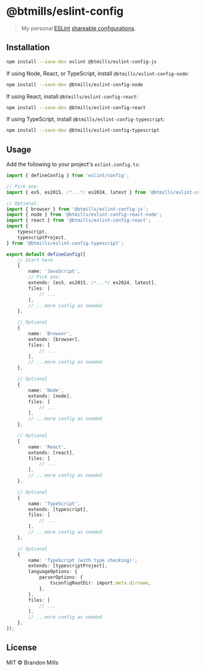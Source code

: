 # @btmills/eslint-config

> My personal [ESLint](http://eslint.org) [shareable configurations](http://eslint.org/docs/developer-guide/shareable-configs).

## Installation

```sh
npm install --save-dev eslint @btmills/eslint-config-js
```

If using Node, React, or TypeScript, install `@btmills/eslint-config-node`:

```sh
npm install --save-dev @btmills/eslint-config-node
```

If using React, install `@btmills/eslint-config-react`:

```sh
npm install --save-dev @btmills/eslint-config-react
```

If using TypeScript, install `@btmills/eslint-config-typescript`:

```sh
npm install --save-dev @btmills/eslint-config-typescript
```

## Usage

Add the following to your project's `eslint.config.ts`:

```ts
import { defineConfig } from 'eslint/config';

// Pick one:
import { es5, es2015, /*...*/ es2024, latest } from '@btmills/eslint-config-js';

// Optional:
import { browser } from '@btmills/eslint-config-js';
import { node } from '@btmills/eslint-config-react-node';
import { react } from '@btmills/eslint-config-react';
import {
	typescript,
	typescriptProject,
} from '@btmills/eslint-config-typescript';

export default defineConfig([
	// Start here
	{
		name: 'JavaScript',
		// Pick one:
		extends: [es5, es2015, /*...*/ es2024, latest],
		files: [
			// ...
		],
		// ...more config as needed
	},

	// Optional
	{
		name: 'Browser',
		extends: [browser],
		files: [
			// ...
		],
		// ...more config as needed
	},

	// Optional
	{
		name: 'Node',
		extends: [node],
		files: [
			// ...
		],
		// ...more config as needed
	},

	// Optional
	{
		name: 'React',
		extends: [react],
		files: [
			// ...
		],
		// ...more config as needed
	},

	// Optional
	{
		name: 'TypeScript',
		extends: [typescript],
		files: [
			// ...
		],
		// ...more config as needed
	},

	// Optional
	{
		name: 'TypeScript (with type checking)',
		extends: [typescriptProject],
		languageOptions: {
			parserOptions: {
				tsconfigRootDir: import.meta.dirname,
			},
		},
		files: [
			// ...
		],
		// ...more config as needed
	},
]);
```

## License

MIT &copy; Brandon Mills
